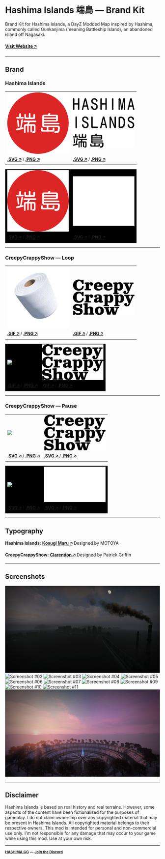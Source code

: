 # Hashima Islands 端島 — Brand Kit

Brand Kit for Hashima Islands, a DayZ Modded Map inspired by Hashima, commonly called Gunkanjima (meaning Battleship Island), an abandoned island off Nagasaki.

#### [Visit Website 🡥](https://hashima.gg)

---

## Brand

### Hashima Islands

<table>
  <tr>
    <td>
      <img src="brand/svg-hashima_icon_1024_transparent.svg" width="200" height="auto"/>
    </td>
    <td>
      <img src="brand/svg-hashima_logo_1024_black.svg" width="200" height="auto"/>
    </td>
  </tr>
  <tr>
    <td>
      <strong>
        <a href="https://github.com/hashimagg/brand/raw/main/brand/svg-hashima_icon_1024_transparent.svg" target="_blank">.SVG 🡥</a>
      </strong> /
      <strong>
        <a href="https://github.com/hashimagg/brand/raw/main/brand/png-hashima_icon_1024_transparent.png" target="_blank">.PNG 🡥</a>
      </strong>
    </td>
    <td>
      <strong>
        <a href="https://github.com/hashimagg/brand/raw/main/brand/svg-hashima_logo_1024_black.svg" target="_blank">.SVG 🡥</a>
      </strong> /
      <strong>
        <a href="https://github.com/hashimagg/brand/raw/main/brand/png-hashima_logo_1024_black.png" target="_blank">.PNG 🡥</a>
      </strong>
    </td>
  </tr>
</table>

<table>
  <tr style="background-color: #000000">
    <td>
      <img src="brand/svg-hashima_icon_1024_transparent.svg" width="200" height="auto"/><br/>
    </td>
    <td>
      <img src="brand/svg-hashima_logo_1024_white.svg" width="200" height="auto"/><br/>
    </td>
  </tr>
  <tr style="background-color: #000000">
    <td>
      <strong>
        <a href="https://github.com/hashimagg/brand/raw/main/brand/svg-hashima_icon_1024_transparent.svg" target="_blank">.SVG 🡥</a>
      </strong> /
      <strong>
        <a href="https://github.com/hashimagg/brand/raw/main/brand/png-hashima_icon_1024_transparent.png" target="_blank">.PNG 🡥</a>
      </strong>
    </td>
    <td>
      <strong>
        <a href="https://github.com/hashimagg/brand/raw/main/brand/svg-hashima_logo_1024_white.svg" target="_blank">.SVG 🡥</a>
      </strong> /
      <strong>
        <a href="https://github.com/hashimagg/brand/raw/main/brand/png-hashima_logo_1024_white.png" target="_blank">.PNG 🡥</a>
      </strong>
    </td>
  </tr>
</table>

---

### CreepyCrappyShow — Loop

<table>
  <tr>
    <td><img src="brand/gif-ccs_icon_400_loop_transparent.gif" width="200" height="auto"/></td>
    <td><img src="brand/svg-ccs_logo_1024_black.svg" width="200" height="auto"/></td>
  </tr>
  <tr>
    <td>
      <strong>
        <a href="https://github.com/hashimagg/brand/raw/main/brand/gif-ccs_icon_400_loop_transparent.gif" target="_blank">.GIF 🡥</a>
      </strong> /
      <strong>
        <a href="https://github.com/hashimagg/brand/raw/main/brand/png-ccs_icon_400_transparent.png" target="_blank">.PNG 🡥</a>
      </strong>
    </td>
    <td>
      <strong>
        <a href="https://github.com/hashimagg/brand/raw/main/brand/gif-ccs_icon_400_loop_transparent.gif" target="_blank">.GIF 🡥</a>
      </strong> /
      <strong>
        <a href="https://github.com/hashimagg/brand/raw/main/brand/png-ccs_icon_400_transparent.png" target="_blank">.PNG 🡥</a>
      </strong>
    </td>
  </tr>
</table>

<table>
  <tr style="background-color: #000000">
    <td><img src="brand/gif-ccs_icon_400_pause_transparent.gif" width="200" height="auto"/></td>
    <td><img src="brand/svg-ccs_logo_1024_black.svg" width="200" height="auto"/></td>
  </tr>
  <tr style="background-color: #000000">
    <td>
      <strong>
        <a href="https://github.com/hashimagg/brand/raw/main/brand/gif-ccs_icon_400_pause_transparent.gif" target="_blank">.GIF 🡥</a>
      </strong> /
      <strong>
        <a href="https://github.com/hashimagg/brand/raw/main/brand/png-ccs_icon_400_transparent.png" target="_blank">.PNG 🡥</a>
      </strong>
    </td>
    <td>
      <strong>
        <a href="https://github.com/hashimagg/brand/raw/main/brand/gif-ccs_icon_400_pause_transparent.gif" target="_blank">.GIF 🡥</a>
      </strong> /
      <strong>
        <a href="https://github.com/hashimagg/brand/raw/main/brand/png-ccs_icon_400_transparent.png" target="_blank">.PNG 🡥</a>
      </strong>
    </td>
  </tr>
</table>

---

### CreepyCrappyShow — Pause

<table>
  <tr>
    <td><img src="brand/gif-ccs_icon_400_pause_transparent.gif" width="200" height="auto"/></td>
    <td><img src="brand/svg-ccs_logo_1024_black.svg" width="200" height="auto"/></td>
  </tr>
  <tr>
    <td>
      <strong>
        <a href="#">.SVG 🡥</a>
      </strong> /
      <strong>
        <a href="#">.PNG 🡥</a>
      </strong>
    </td>
    <td>
      <strong>
        <a href="#">.SVG 🡥</a>
      </strong> /
      <strong>
        <a href="#">.PNG 🡥</a>
      </strong>
    </td>
  </tr>
</table>

<table>
  <tr style="background-color: #000000">
    <td><img src="brand/gif-ccs_icon_400_pause_transparent.gif" width="200" height="auto"/></td>
    <td><img src="brand/svg-ccs_logo_1024_white.svg" width="200" height="auto"/></td>
  </tr>
  <tr style="background-color: #000000">
    <td>
      <strong>
        <a href="#">.SVG 🡥</a>
      </strong> /
      <strong>
        <a href="#">.PNG 🡥</a>
      </strong>
    </td>
    <td>
      <strong>
        <a href="#">.SVG 🡥</a>
      </strong> /
      <strong>
        <a href="#">.PNG 🡥</a>
      </strong>
    </td>
  </tr>
</table>

---

## Typography


**Hashima Islands:** **[Kosugi Maru 🡥](https://fonts.google.com/specimen/Kosugi+Maru)** Designed by MOTOYA

**CreepyCrappyShow:** **[Clarendon 🡥](https://fonts.adobe.com/fonts/clarendon-text)** Designed by Patrick Griffin

</small>

---

## Screenshots

![Screenshot #01](screenshots/01.png)
![Screenshot #02](screenshots/02.png)
![Screenshot #03](screenshots/03.png)
![Screenshot #04](screenshots/04.png)
![Screenshot #05](screenshots/05.png)
![Screenshot #06](screenshots/06.png)
![Screenshot #07](screenshots/07.png)
![Screenshot #08](screenshots/08.png)
![Screenshot #09](screenshots/09.png)
![Screenshot #10](screenshots/10.png)
![Screenshot #11](screenshots/11.png)
![Screenshot #12](screenshots/12.png)

---

## Disclaimer

Hashima Islands is based on real history and real terrains. However, some aspects of the content have been fictionalized for the purposes of gameplay. I do not claim ownership over any copyrighted material that may be present in Hashima Islands. All copyrighted material belongs to their respective owners. This mod is intended for personal and non-commercial use only. I'm not responsible for any damage that may occur to your game while using this mod. Use at your own risk.

---

<small>

**[HASHIMA.GG](https://hashima.gg)** — **[Join the Discord](https://discord.gg/Uap8rwekfA)**